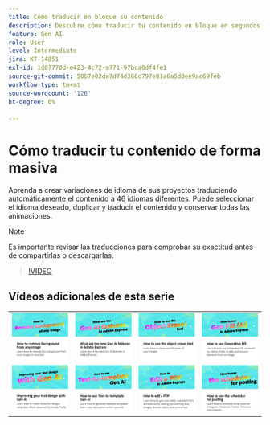 ```yaml
---
title: Cómo traducir en bloque su contenido
description: Descubre cómo traducir tu contenido en bloque en segundos
feature: Gen AI
role: User
level: Intermediate
jira: KT-14851
exl-id: 1d07770d-e423-4c72-a771-97bca0df4fe1
source-git-commit: 5067e02da7d74d366c797e81a6a5d0ee9ac69feb
workflow-type: tm+mt
source-wordcount: '126'
ht-degree: 0%

---
```


# Cómo traducir tu contenido de forma masiva

Aprenda a crear variaciones de idioma de sus proyectos traduciendo automáticamente el contenido a 46 idiomas diferentes. Puede seleccionar el idioma deseado, duplicar y traducir el contenido y conservar todas las animaciones.

>[!NOTE]
>
>Es importante revisar las traducciones para comprobar su exactitud antes de compartirlas o descargarlas.

>[!VIDEO](https://video.tv.adobe.com/v/3427023?quality=12&learn=on&hidetitle=true)

## Vídeos adicionales de esta serie

<table style="table-layout:fixed">
<tr>
   <td>
         <a href="remove-background.md">
            <img alt="Cómo eliminar el fondo de cualquier imagen" src="assets/background.png" />
         </a>
   </td>
   <td>
         <a href="intro-gen-ai.md">
            <img alt="¿Cuáles son las nuevas funciones de IA de generación en Adobe Express?" src="assets/intro-gen-ai.png" />
         </a>
   </td>
   <td>
         <a href="object-eraser.md">
            <img alt="Cómo usar la herramienta Borrador de objetos" src="assets/object-eraser.png" />
         </a>
   </td>
   <td>
         <a href="generative-fill.md">
            <img alt="Cómo usar el relleno generativo" src="assets/gen-fill.png" />
         </a>
   </td>      
</tr>
<tr>
   <td>
      <a href="gen-text.md">
         <img alt="Mejora del diseño de textos con la IA general" src="assets/text-design.png" />
      </a>
   </td>
   <td>
      <a href="text-to-template.md">
         <img alt="Cómo usar la IA general de conversión de texto a plantilla" src="assets/text-to-template.png" />
      </a>
   </td>
   <td>
      <a href="edit-a-pdf.md">
         <img alt="Cómo editar un PDF" src="assets/edit-pdf.png" />
      </a>
   </td>
   <td>
      <a href="schedule.md">
         <img alt="Cómo utilizar el programador para el registro" src="assets/schedule.png" />
      </a>
   </td>
</tr>
</table>
